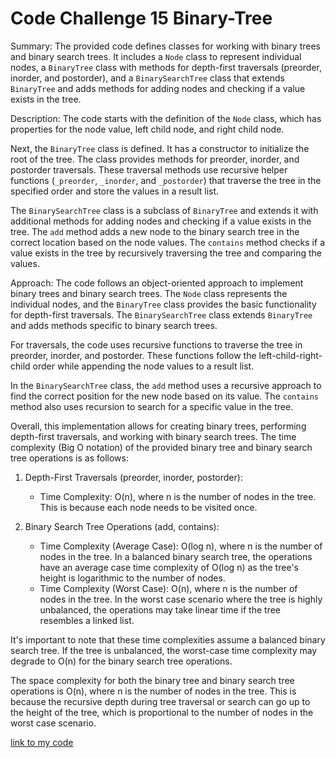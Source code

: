 # Code Challenge 15 Binary-Tree 
Summary:
The provided code defines classes for working with binary trees and binary search trees. It includes a `Node` class to represent individual nodes, a `BinaryTree` class with methods for depth-first traversals (preorder, inorder, and postorder), and a `BinarySearchTree` class that extends `BinaryTree` and adds methods for adding nodes and checking if a value exists in the tree.

Description:
The code starts with the definition of the `Node` class, which has properties for the node value, left child node, and right child node. 

Next, the `BinaryTree` class is defined. It has a constructor to initialize the root of the tree. The class provides methods for preorder, inorder, and postorder traversals. These traversal methods use recursive helper functions (`_preorder`, `_inorder`, and `_postorder`) that traverse the tree in the specified order and store the values in a result list.

The `BinarySearchTree` class is a subclass of `BinaryTree` and extends it with additional methods for adding nodes and checking if a value exists in the tree. The `add` method adds a new node to the binary search tree in the correct location based on the node values. The `contains` method checks if a value exists in the tree by recursively traversing the tree and comparing the values.

Approach:
The code follows an object-oriented approach to implement binary trees and binary search trees. The `Node` class represents the individual nodes, and the `BinaryTree` class provides the basic functionality for depth-first traversals. The `BinarySearchTree` class extends `BinaryTree` and adds methods specific to binary search trees.

For traversals, the code uses recursive functions to traverse the tree in preorder, inorder, and postorder. These functions follow the left-child-right-child order while appending the node values to a result list.

In the `BinarySearchTree` class, the `add` method uses a recursive approach to find the correct position for the new node based on its value. The `contains` method also uses recursion to search for a specific value in the tree.

Overall, this implementation allows for creating binary trees, performing depth-first traversals, and working with binary search trees.
The time complexity (Big O notation) of the provided binary tree and binary search tree operations is as follows:

1. Depth-First Traversals (preorder, inorder, postorder):
   - Time Complexity: O(n), where n is the number of nodes in the tree. This is because each node needs to be visited once.

2. Binary Search Tree Operations (add, contains):
   - Time Complexity (Average Case): O(log n), where n is the number of nodes in the tree. In a balanced binary search tree, the operations have an average case time complexity of O(log n) as the tree's height is logarithmic to the number of nodes.
   - Time Complexity (Worst Case): O(n), where n is the number of nodes in the tree. In the worst case scenario where the tree is highly unbalanced, the operations may take linear time if the tree resembles a linked list.

It's important to note that these time complexities assume a balanced binary search tree. If the tree is unbalanced, the worst-case time complexity may degrade to O(n) for the binary search tree operations.

The space complexity for both the binary tree and binary search tree operations is O(n), where n is the number of nodes in the tree. This is because the recursive depth during tree traversal or search can go up to the height of the tree, which is proportional to the number of nodes in the worst case scenario.

[link to my code ](tree.py)